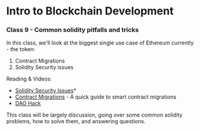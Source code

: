 # Intro to Blockchain Development

### Class 9 - Common solidity pitfalls and tricks

In this class, we'll look at the biggest single use case of Ethereum currently - the token:

1. Contract Migrations
2. Solidity Security issues

Reading & Videos:

- [Solidity Security Issues](https://blog.sigmaprime.io/solidity-security.html)*
- [Contract Migrations](https://medium.com/coinmonks/ethereum-smart-contract-migration-13f6f12539bd) - A quick guide to smart contract migrations
- [DAO Hack](https://medium.com/swlh/the-story-of-the-dao-its-history-and-consequences-71e6a8a551eel)


This class will be largely discussion, going over some common solidity problems, how to solve them, and answering questions.
